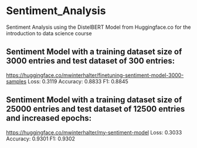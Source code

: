 # Sentiment_Analysis
Sentiment Analysis using the DistelBERT Model from Huggingface.co for the introduction to data science course

## Sentiment Model with a training dataset size of 3000 entries and test dataset of 300 entries:
https://huggingface.co/mwinterhalter/finetuning-sentiment-model-3000-samples
Loss: 0.3119
Accuracy: 0.8833
F1: 0.8845

## Sentiment Model with a training dataset size of 25000 entries and test dataset of 12500 entries and increased epochs:
https://huggingface.co/mwinterhalter/my-sentiment-model
Loss: 0.3033
Accuracy: 0.9301
F1: 0.9302
